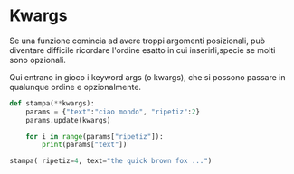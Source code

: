 # Kwargs

Se una funzione comincia ad avere troppi argomenti posizionali, può diventare difficile ricordare l'ordine esatto in cui inserirli,specie se molti sono opzionali.

Qui entrano in gioco i keyword args (o kwargs), che si possono passare in qualunque ordine e opzionalmente.


```python
def stampa(**kwargs):
    params = {"text":"ciao mondo", "ripetiz":2}
    params.update(kwargs)

    for i in range(params["ripetiz"]):
        print(params["text"])

stampa( ripetiz=4, text="the quick brown fox ...")
```


